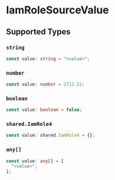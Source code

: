 # IamRoleSourceValue


## Supported Types

### `string`

```typescript
const value: string = "<value>";
```

### `number`

```typescript
const value: number = 2712.52;
```

### `boolean`

```typescript
const value: boolean = false;
```

### `shared.IamRole4`

```typescript
const value: shared.IamRole4 = {};
```

### `any[]`

```typescript
const value: any[] = [
  "<value>",
];
```

